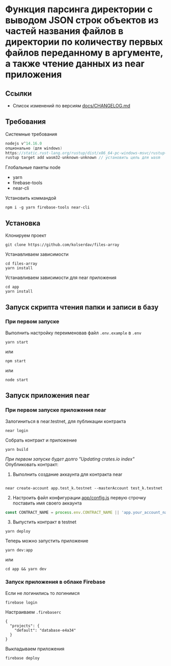 # Функция парсинга директории с выводом JSON строк объектов из частей названия файлов в директории по количеству первых файлов переданному в аргументе, а также чтение данных из near приложения

## Ссылки

- Список изменений по версиям [docs/CHANGELOG.md](docs/CHANGELOG.md)

## Требования

Системные требования

```d
nodejs v^14.16.0
опционально (для windows)
https://static.rust-lang.org/rustup/dist/x86_64-pc-windows-msvc/rustup-init.exe // Установить раст
rustup target add wasm32-unknown-unknown // установить цель для wasm
```

Глобальные пакеты node

- yarn
- firebase-tools
- near-cli

Установить коммандой

```
npm i -g yarn firebase-tools near-cli
```

## Установка

Клонируем проект

```
git clone https://github.com/kolserdav/files-array
```

Устанавливаем зависимости

```
cd files-array
yarn install
```

Устанавливаем зависимости для near приложения

```
cd app
yarn install
```

## Запуск скрипта чтения папки и записи в базу

### При первом запуске

Выполнить настройку переименовав файл `.env.example` в `.env`

```
yarn start
```

или

```
npm start
```

или

```
node start
```

## Запуск приложения near

### При первом запуске приложения near

Залогиниться в near.testnet, для публикации контракта

```
near login
```

Собрать контракт и приложение

```
yarn build
```

_При первом запуске будет долго "Updating crates.io index"_
Опубликовать контракт:

1. Выполнить создание аккаунта для контракта near

```

near create-account app.test_k.testnet --masterAccount test_k.testnet

```

2. Настроить файл конфигурации [app/config.js](app/config.js) первую строчку поставить имя своего аккаунта

```javascript
const CONTRACT_NAME = process.env.CONTRACT_NAME || 'app.your_account_name.testnet';
```

3. Выпустить контракт в testnet

```
yarn deploy
```

Теперь можно запустить приложение

```
yarn dev:app
```

или

```
cd app && yarn dev
```

### Запуск приложения в облаке Firebase

Если не логинились то логинимся

```
firebase login
```

Настраиваем `.firebaserc`

```
{
  "projects": {
    "default": "database-e4a34"
  }
}

```

Выкладываем приложения

```
firebase deploy
```
